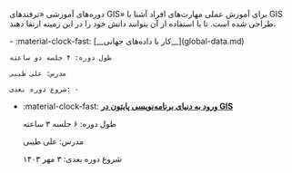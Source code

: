 دوره‌های آموزشی «ترفندهای GIS» برای آموزش عملی مهارت‌های افراد آشنا با GIS طراحی شده است. تا با استفاده از آن بتوانند دانش خود را در این زمینه ارتقا دهند.

<div class="grid cards" markdown>
- :material-clock-fast: [__کار با داده‌های جهانی__](global-data.md)

    طول دوره: ۴ جلسه دو ساعته

    مدرس: علی طیبی
    
    شروع دوره بعدی: -

- :material-clock-fast: [__ورود به دنیای برنامه‌نویسی پایتون در GIS__](pygis101.md)

    طول دوره: ۶ جلسه ۳ ساعته

    مدرس: علی طیبی
    
    شروع دوره بعدی: ۳ مهر ۱۴۰۳


</div>